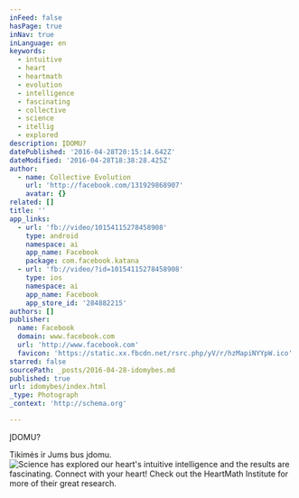 ```yaml
---
inFeed: false
hasPage: true
inNav: true
inLanguage: en
keywords:
  - intuitive
  - heart
  - heartmath
  - evolution
  - intelligence
  - fascinating
  - collective
  - science
  - itellig
  - explored
description: ĮDOMU?
datePublished: '2016-04-28T20:15:14.642Z'
dateModified: '2016-04-28T18:38:28.425Z'
author:
  - name: Collective Evolution
    url: 'http://facebook.com/131929868907'
    avatar: {}
related: []
title: ''
app_links:
  - url: 'fb://video/10154115278458908'
    type: android
    namespace: ai
    app_name: Facebook
    package: com.facebook.katana
  - url: 'fb://video/?id=10154115278458908'
    type: ios
    namespace: ai
    app_name: Facebook
    app_store_id: '284882215'
authors: []
publisher:
  name: Facebook
  domain: www.facebook.com
  url: 'http://www.facebook.com'
  favicon: 'https://static.xx.fbcdn.net/rsrc.php/yV/r/hzMapiNYYpW.ico'
starred: false
sourcePath: _posts/2016-04-28-idomybes.md
published: true
url: idomybes/index.html
_type: Photograph
_context: 'http://schema.org'

---
```

ĮDOMU?

Tikimės ir Jums bus įdomu.
![Science has explored our heart's intuitive intelligence and the results are fascinating. Connect with your heart! Check out the HeartMath Institute for more of their great research.](https://s3-us-west-2.amazonaws.com/the-grid-img/p/e06913495f2f64c62291a511afb7b795241c5836.jpg)